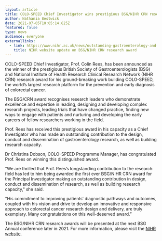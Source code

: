 ```yaml
---
layout: article
title: COLO-SPEED Chief Investigator wins prestigious BSG/NIHR CRN research award
author: Nathania Bestwick
date: 2021-07-05T10:05:14.825Z
featured: false
type: news
audience: everyone
externallinks:
  - link: https://www.nihr.ac.uk/news/outstanding-gastroenterology-and-hepatology-medicine-research-leaders-commended/28082
    title: NIHR website update on BSG/NIHR CRN research award
---
```

COLO-SPEED Chief Investigator, Prof. Colin Rees, has been announced as the winner of the prestigious British Society of Gastroenterologists (BSG) and National Institute of Health Research Clinical Research Network (NIHR CRN) research award for his ground-breaking work building COLO-SPEED, the world’s largest research platform for the prevention and early diagnosis of colorectal cancer.  

The BSG/CRN award recognises research leaders who demonstrate excellence and expertise in leading, designing and developing complex research projects, leading trials that have changed practice, finding new ways to engage with patients and nurturing and developing the early careers of fellow researchers working in the field.  

Prof. Rees has received this prestigious award in his capacity as a Chief Investigator who has made an outstanding contribution to the design, conduct and dissemination of gastroenterology research, as well as building research capacity.  

Dr Christina Dobson, COLO-SPEED Programme Manager, has congratulated Prof. Rees on winning this distinguished award. 

“We are thrilled that Prof. Rees’s longstanding contribution to the research field has led to him being awarded the first ever BSG/NIHR CRN award for the Principal Investigator making an outstanding contribution in design, conduct and dissemination of research, as well as building research capacity," she said. 

"His commitment to improving patients’ diagnostic pathways and outcomes, coupled with his vision and drive to develop an innovative and responsive approach to colorectal cancer research design and delivery, are truly exemplary. Many congratulations on this well-deserved award.” 

The BSG/NIHR CRN research awards will be presented at the next BSG Annual conference later in 2021. For more information, please visit the [](https://eur03.safelinks.protection.outlook.com/?url=https%3A%2F%2Fwww.nihr.ac.uk%2Fnews%2Foutstanding-gastroenterology-and-hepatology-medicine-research-leaders-commended%2F28082&data=04%7C01%7CNathania.Bestwick%40newcastle.ac.uk%7C4985f51bffeb40dfaa3708d94631ccda%7C9c5012c9b61644c2a91766814fbe3e87%7C1%7C0%7C637618001962219139%7CUnknown%7CTWFpbGZsb3d8eyJWIjoiMC4wLjAwMDAiLCJQIjoiV2luMzIiLCJBTiI6Ik1haWwiLCJXVCI6Mn0%3D%7C1000&sdata=9rrJ9EM6Q4lmni2wv1EgJGexJ2l9J7%2BJHgec61oNGF8%3D&reserved=0)[NIHR website](https://www.nihr.ac.uk/news/outstanding-gastroenterology-and-hepatology-medicine-research-leaders-commended/28082).